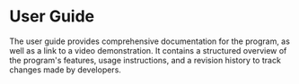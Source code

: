 # User Guide

The user guide provides comprehensive documentation for the program, as well as a link to a video demonstration. It contains a structured overview of the program's features, usage instructions, and a revision history to track changes made by developers.
